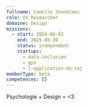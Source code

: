 ```yaml
---
fullname: Camille Jeanblanc
role: UX Researcher
domaine: Design
missions:
  - start: 2024-06-03
    end: 2025-08-30
    status: independent
    startups:
      - data-inclusion
      - gps
      - l-application-du-cej
memberType: beta
competences: []
---
```

Psychologie + Design = <3
